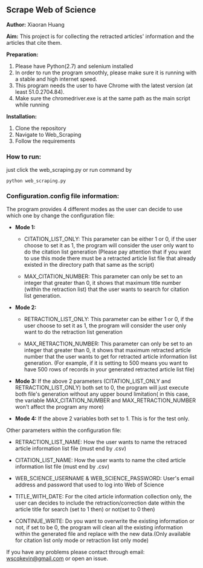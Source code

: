 ## Scrape Web of Science

**Author:** Xiaoran Huang

**Aim:** This project is for collecting the retracted articles' information and the articles that cite them.

**Preparation:**  
1. Please have Python(2.7) and selenium installed  
2. In order to run the program smoothly, please make sure it is running with a stable and high internet speed.  
3. This program needs the user to have Chrome with the latest version (at least 51.0.2704.84).  
4. Make sure the chromedriver.exe is at the same path as the main script while running

**Installation:**  
1. Clone the repository  
2. Navigate to Web_Scraping
3. Follow the requirements

### How to run: 

just click the web_scraping.py or run command by 
```
python web_scraping.py
```

### Configuration.config file information:

The program provides 4 different modes as the user can decide to use which one by change the configuration file:

* **Mode 1:**  
  * CITATION_LIST_ONLY: This parameter can be either 1 or 0, if the user choose to set it as 1, the program will consider the user only want to do the citation list generation (Please pay attention that if you want to use this mode there must be a retracted article list file that already existed in the directory path that same as the script)
  
  * MAX_CITATION_NUMBER: This parameter can only be set to an integer that greater than 0, it shows that maximum title number (within the retraction list) that the user wants to search for citation list generation.

* **Mode 2:**   
  * RETRACTION_LIST_ONLY: This parameter can be either 1 or 0, if the user choose to set it as 1, the program will consider the user only want to do the retraction list generation

  * MAX_RETRACTION_NUMBER: This parameter can only be set to an integer that greater than 0, it shows that maximum retracted article number that the user wants to get for retracted article information list generation. (For example, if it is setting to 500 means you want to have 500 rows of records in your generated retracted article list file)

* **Mode 3:** If the above 2 parameters (CITATION_LIST_ONLY and RETRACTION_LIST_ONLY) both set to 0, the program will just execute both file's generation without any upper bound limitation( in this case, the variable MAX_CITATION_NUMBER and MAX_RETRACTION_NUMBER won't affect the program any more)

* **Mode 4:** If the above 2 variables both set to 1. This is for the test only.

Other parameters within the configuration file:

* RETRACTION_LIST_NAME: How the user wants to name the retraced article information list file (must end by .csv)

* CITATION_LIST_NAME: How the user wants to name the cited article information list file (must end by .csv)

* WEB_SCIENCE_USERNAME & WEB_SCIENCE_PASSWORD: User's email address and password that used to log into Web of Science

* TITLE_WITH_DATE: For the cited article information collection only, the user can decides to include the retraction/correction date within the article title for search (set to 1 then) or not(set to 0 then)

* CONTINUE_WRITE: Do you want to overwrite the existing information or not, if set to be 0, the program will clean all the existing information within the generated file and replace with the new data.(Only available for citation list only mode or retraction list only mode)

If you have any problems please contact through email: [wscqkevin@gmail.com](mailto:wscqkevin@gmail.com) or open an issue.
